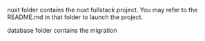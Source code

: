 nuxt folder contains the nuxt fullstack project. You may refer to the README.md in that folder to launch the project.

database folder contains the migration 

